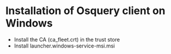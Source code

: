 # Installation of Osquery client on Windows

- Install the CA (ca_fleet.crt) in the trust store
- Install launcher.windows-service-msi.msi